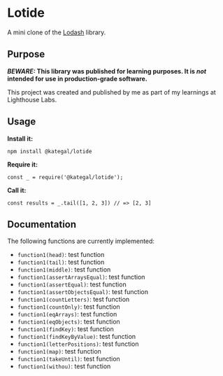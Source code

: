 # Lotide

A mini clone of the [Lodash](https://lodash.com) library.

## Purpose

**_BEWARE:_ This library was published for learning purposes. It is _not_ intended for use in production-grade software.**

This project was created and published by me as part of my learnings at Lighthouse Labs. 

## Usage

**Install it:**

`npm install @kategal/lotide`

**Require it:**

`const _ = require('@kategal/lotide');`

**Call it:**

`const results = _.tail([1, 2, 3]) // => [2, 3]`

## Documentation

The following functions are currently implemented:

* `function1(head)`: test function
* `function1(tail)`: test function
* `function1(middle)`: test function
* `function1(assertArraysEqual)`: test function
* `function1(assertEqual)`: test function
* `function1(assertObjectsEqual)`: test function
* `function1(countLetters)`: test function
* `function1(countOnly)`: test function
* `function1(eqArrays)`: test function
* `function1(eqObjects)`: test function
* `function1(findKey)`: test function
* `function1(findKeyByValue)`: test function
* `function1(letterPositions)`: test function
* `function1(map)`: test function
* `function1(takeUntil)`: test function
* `function1(withou)`: test function
